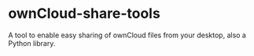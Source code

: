 ownCloud-share-tools
====================

A tool to enable easy sharing of ownCloud files from your desktop, also a Python library.
